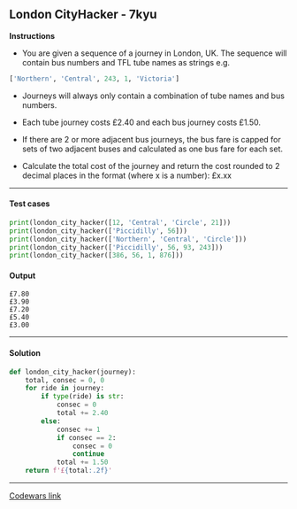 ## London CityHacker - 7kyu

**Instructions**

- You are given a sequence of a journey in London, UK. The sequence will contain bus numbers and TFL tube names as strings e.g.

```python
['Northern', 'Central', 243, 1, 'Victoria']
```

- Journeys will always only contain a combination of tube names and bus numbers.

- Each tube journey costs £2.40 and each bus journey costs £1.50.

- If there are 2 or more adjacent bus journeys, the bus fare is capped for sets of two adjacent buses and calculated as one bus fare for each set.

- Calculate the total cost of the journey and return the cost rounded to 2 decimal places in the format (where x is a number): £x.xx

---

#### Test cases

```python
print(london_city_hacker([12, 'Central', 'Circle', 21]))
print(london_city_hacker(['Piccidilly', 56]))
print(london_city_hacker(['Northern', 'Central', 'Circle']))
print(london_city_hacker(['Piccidilly', 56, 93, 243]))
print(london_city_hacker([386, 56, 1, 876]))
```

#### Output
```
£7.80
£3.90
£7.20
£5.40
£3.00
```

---

#### Solution

```python
def london_city_hacker(journey):
    total, consec = 0, 0
    for ride in journey:
        if type(ride) is str:
            consec = 0
            total += 2.40
        else:
            consec += 1
            if consec == 2:
                consec = 0
                continue
            total += 1.50
    return f'£{total:.2f}'
```

---

[Codewars link](https://www.codewars.com/kata/5bce125d3bb2adff0d000245)
